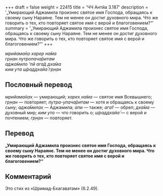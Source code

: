 +++
draft = false
weight = 22415
title = 'ЧЧ Антйа 3.187'
description = '„Умирающий Аджамила произнес святое имя Господа, обращаясь к своему сыну Нараяне. Тем не менее он достиг духовного мира. Что же говорить о тех, кто повторяет святое имя с верой и благоговением?“'
summary = '„Умирающий Аджамила произнес святое имя Господа, обращаясь к своему сыну Нараяне. Тем не менее он достиг духовного мира. Что же говорить о тех, кто повторяет святое имя с верой и благоговением?“'
+++

_мрийама̄н̣о харер на̄ма  
гр̣н̣ан путропача̄ритам  
аджа̄мило ’пй ага̄д дха̄ма  
ким ута ш́раддхайа̄ гр̣н̣ан_

## Пословный перевод

_мрийама̄н̣ах̣_ — умирающий; _харех̣_ _на̄ма_ — святое имя Всевышнего; _гр̣н̣ан_ — повторяет; _путра_\-_упача̄ритам_ — хотя и обращаясь к своему сыну; _аджа̄милах̣_ — Аджамила; _апи_ — также; _ага̄т_ — обрел; _дха̄ма_ — духовный мир; _ким_ _ута_ — что говорить о; _ш́раддхайа̄_ — с верой и почтением; _гр̣н̣ан_ — повторяет.

## Перевод

**„Умирающий Аджамила произнес святое имя Господа, обращаясь к своему сыну Нараяне. Тем не менее он достиг духовного мира. Что же говорить о тех, кто повторяет святое имя с верой и благоговением?“**

## Комментарий

Это стих из «Шримад-Бхагаватам» (6.2.49).
